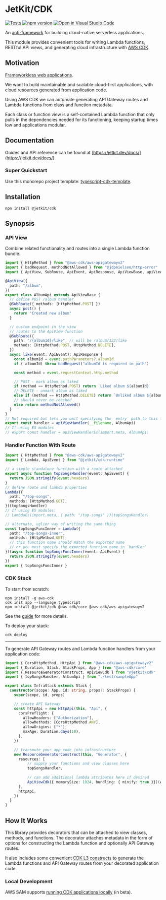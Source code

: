 # JetKit/CDK

[![Tests](https://github.com/jetbridge/jetkit-cdk/actions/workflows/ci.yml/badge.svg)](https://github.com/jetbridge/jetkit-cdk/actions/workflows/ci.yml)
[![npm version](https://badge.fury.io/js/%40jetkit%2Fcdk.svg)](https://badge.fury.io/js/%40jetkit%2Fcdk)
[![Open in Visual Studio Code](https://open.vscode.dev/badges/open-in-vscode.svg)](https://open.vscode.dev/jetbridge/jetkit-cdk)

An [anti-framework](https://spiegelmock.com/2021/05/29/frameworkless-web-applications-aws-cdk/) for building cloud-native serverless applications.

This module provides convenient tools for writing Lambda functions, RESTful API views,
and generating cloud infrastructure with [AWS CDK](https://docs.aws.amazon.com/cdk/latest/guide/home.html).

## Motivation

[Frameworkless web applications](https://spiegelmock.com/2021/05/29/frameworkless-web-applications-aws-cdk/).

We want to build maintainable and scalable cloud-first applications, with cloud resources generated from application code.

Using AWS CDK we can automate generating API Gateway routes and Lambda functions from class and function metadata.

Each class or function view is a self-contained Lambda function that only pulls in the dependencies needed for its
functioning, keeping startup times low and applications modular.

## Documentation

Guides and API reference can be found at [https://jetkit.dev/docs/](https://jetkit.dev/docs/).

### Super Quickstart

Use this monorepo project template: [typescript-cdk-template](https://github.com/jetbridge/typescript-cdk-template).

## Installation

```shell
npm install @jetkit/cdk
```

## Synopsis

### API View

Combine related functionality and routes into a single Lambda function bundle.

```typescript
import { HttpMethod } from "@aws-cdk/aws-apigatewayv2"
import { badRequest, methodNotAllowed } from "@jdpnielsen/http-error"
import { ApiView, SubRoute, ApiEvent, ApiResponse, ApiViewBase, apiViewHandler } from "@jetkit/cdk-runtime"

@ApiView({
  path: "/album",
})
export class AlbumApi extends ApiViewBase {
  // define POST /album handler
  @SubRoute({ methods: [HttpMethod.POST] })
  async post() {
    return "Created new album"
  }

  // custom endpoint in the view
  // routes to the ApiView function
  @SubRoute({
    path: "/{albumId}/like", // will be /album/123/like
    methods: [HttpMethod.POST, HttpMethod.DELETE],
  })
  async like(event: ApiEvent): ApiResponse {
    const albumId = event.pathParameters?.albumId
    if (!albumId) throw badRequest("albumId is required in path")

    const method = event.requestContext.http.method

    // POST - mark album as liked
    if (method == HttpMethod.POST) return `Liked album ${albumId}`
    // DELETE - unmark album as liked
    else if (method == HttpMethod.DELETE) return `Unliked album ${albumId}`
    // should never be reached
    else return methodNotAllowed()
  }
}
// Not required but lets you omit specifying the `entry` path to this file for convenience.
export const handler = apiViewHandler(__filename, AlbumApi)
// If using ES modules
// export const handler = apiViewHandlerEs(import.meta, AlbumApi)
```

### Handler Function With Route

```typescript
import { HttpMethod } from "@aws-cdk/aws-apigatewayv2"
import { Lambda, ApiEvent } from "@jetkit/cdk-runtime"

// a simple standalone function with a route attached
export async function topSongsHandler(event: ApiEvent) {
  return JSON.stringify(event.headers)
}
// define route and lambda properties
Lambda({
  path: "/top-songs",
  methods: [HttpMethod.GET],
})(topSongsHandler)
// If using ES modules:
// LambdaEs(import.meta, { path: "/top-songs" })(topSongsHandler)

// alternate, uglier way of writing the same thing
const topSongsFuncInner = Lambda({
  path: "/top-songs-inner",
  methods: [HttpMethod.GET],
  // this function name should match the exported name
  // or you must specify the exported function name in `handler`
})(async function topSongsFuncInner(event: ApiEvent) {
  return JSON.stringify(event.headers)
})
export { topSongsFuncInner }
```

### CDK Stack

To start from scratch:

```shell
npm install -g aws-cdk
cdk init app --language typescript
npm install @jetkit/cdk @aws-cdk/core @aws-cdk/aws-apigatewayv2
```

See the [guide](https://docs.aws.amazon.com/cdk/latest/guide/hello_world.html) for more details.

To deploy your stack:

```shell
cdk deploy
```

---

To generate API Gateway routes and Lambda function handlers from your application code:

```typescript
import { CorsHttpMethod, HttpApi } from "@aws-cdk/aws-apigatewayv2"
import { Duration, Stack, StackProps, App } from "@aws-cdk/core"
import { ResourceGeneratorConstruct, ApiViewCdk } from "@jetkit/cdk"
import { topSongsHandler, AlbumApi } from "./test/sampleApp"

export class InfraStack extends Stack {
  constructor(scope: App, id: string, props?: StackProps) {
    super(scope, id, props)

    // create API Gateway
    const httpApi = new HttpApi(this, "Api", {
      corsPreflight: {
        allowHeaders: ["Authorization"],
        allowMethods: [CorsHttpMethod.ANY],
        allowOrigins: ["*"],
        maxAge: Duration.days(10),
      },
    })

    // transmute your app code into infrastructure
    new ResourceGeneratorConstruct(this, "Generator", {
      resources: [
          // supply your functions and view classes here
          topSongsHandler,
          
          // can add additional lambda attributes here if desired
          ApiViewCdk({ memorySize: 1024, bundling: { minify: true }})(AlbumApi)
      ], 
      httpApi,
    })
  }
}
```

## How It Works

This library provides decorators that can be attached to view classes, methods, and functions. The decorator attaches metadata in the form of options for constructing the Lambda function and optionally API Gateway routes.

It also includes some convenient [CDK L3 constructs](https://docs.aws.amazon.com/cdk/latest/guide/constructs.html) to generate the Lambda functions and API Gateway routes from your decorated application code.

### Local Development

AWS SAM supports [running CDK applications locally](https://aws.amazon.com/blogs/compute/better-together-aws-sam-and-aws-cdk/) (in beta).
